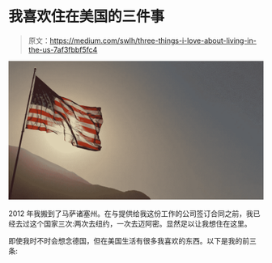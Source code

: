 # 我喜欢住在美国的三件事

> 原文：<https://medium.com/swlh/three-things-i-love-about-living-in-the-us-7af3fbbf5fc4>

![](img/ce505769579f8bc7ff5d3535e153ce17.png)

2012 年我搬到了马萨诸塞州。在与提供给我这份工作的公司签订合同之前，我已经去过这个国家三次:两次去纽约，一次去迈阿密。显然足以让我想住在这里。

即使我时不时会想念德国，但在美国生活有很多我喜欢的东西。以下是我的前三条: